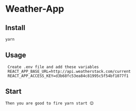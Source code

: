 # Weather-App



## Install
```sh
yarn 
```

## Usage
```
 Create .env file and add these variables
 REACT_APP_BASE_URL=http://api.weatherstack.com/current
 REACT_APP_ACCESS_KEY=d3b68fc53ea84c81995c5f54bf1077f1
```


## Start

```sh
Then you are good to fire yarn start 😌
```

